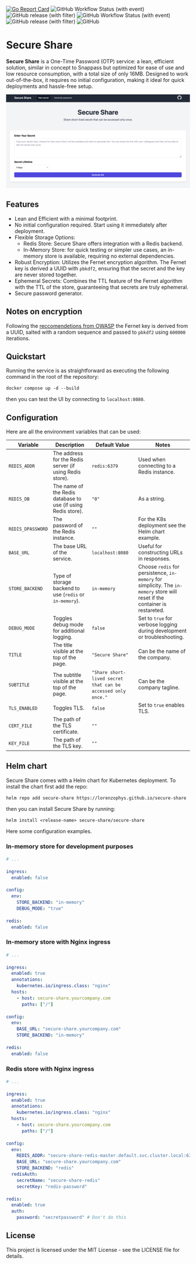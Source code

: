 [![Go Report Card](https://goreportcard.com/badge/github.com/lorenzophys/secure-share)](https://goreportcard.com/report/github.com/lorenzophys/secure-share)
![GitHub Workflow Status (with event)](https://img.shields.io/github/actions/workflow/status/lorenzophys/secure-share/go-lint-test-build.yaml?logo=Go)
![GitHub release (with filter)](https://img.shields.io/github/v/release/lorenzophys/secure-share?filter=v*&logo=Go)
![GitHub Workflow Status (with event)](https://img.shields.io/github/actions/workflow/status/lorenzophys/secure-share/helm-lint-test.yaml?logo=helm&label=Helm)
![GitHub release (with filter)](https://img.shields.io/github/v/release/lorenzophys/secure-share?filter=secure-share-*&logo=Helm&label=Helm%20release)
![GitHub](https://img.shields.io/github/license/lorenzophys/secure-share)

# Secure Share

**Secure Share** is a One-Time Password (OTP) service: a lean, efficient solution, similar in concept to Snappass but optimized for ease of use and low resource consumption, with a total size of only 16MB. Designed to work out-of-the-box, it requires no initial configuration, making it ideal for quick deployments and hassle-free setup.

![screenshot](assets/screenshot.png)

## Features

- Lean and Efficient with a minimal footprint.
- No initial configuration required. Start using it immediately after deployment.
- Flexible Storage Options:
  - Redis Store: Secure Share offers integration with a Redis backend.
  - In-Memory Store: for quick testing or simpler use cases, an in-memory store is available, requiring no external     dependencies.
- Robust Encryption: Utilizes the Fernet encryption algorithm. The Fernet key is derived a UUID with `pbkdf2`, ensuring that the secret and the key are never stored together.
- Ephemeral Secrets: Combines the TTL feature of the Fernet algorithm with the TTL of the store, guaranteeing that secrets are truly ephemeral.
- Secure password generator.

## Notes on encryption

Following the [reccomendetions from OWASP](https://cheatsheetseries.owasp.org/cheatsheets/Password_Storage_Cheat_Sheet.html#pbkdf2) the Fernet key is derived from a UUID, salted with a random sequence and passed to `pbkdf2` using `600000` iterations.

## Quickstart

Running the service is as straightforward as executing the following command in the root of the repository:

```shell
docker compose up -d --build
```

then you can test the UI by connecting to `localhost:8080`.

## Configuration

Here are all the environment variables that can be used:

| Variable      | Description | Default Value | Notes |
|---------------|-------------|---------------|-------|
| `REDIS_ADDR` | The address for the Redis server (if using Redis store). | `redis:6379` | Used when connecting to a Redis instance. |
| `REDIS_DB` | The name of the Redis database to use (if using Redis store). | `"0"` | As a string. |
| `REDIS_DPASSWORD` | The password of the Redis instance. | `""` | For the K8s deployment see the Helm chart example. |
| `BASE_URL` | The base URL of the service. | `localhost:8080` | Useful for constructing URLs in responses. |
| `STORE_BACKEND` | Type of storage backend to use (`redis` or `in-memory`). | `in-memory` | Choose `redis` for persistence, `in-memory` for simplicity. The `in-memory` store will reset if the container is restareted. |
| `DEBUG_MODE` | Toggles debug mode for additional logging. | `false` | Set to `true` for verbose logging during development or troubleshooting. |
| `TITLE` | The title visible at the top of the page. | `"Secure Share"` | Can be the name of the company. |
| `SUBTITLE` | The subtitle visible at the top of the page. | `"Share short-lived secret that can be accessed only once."` | Can be the company tagline. |
| `TLS_ENABLED` | Toggles TLS. | `false` | Set to `true` enables TLS. |
| `CERT_FILE` | The path of the TLS certificate. | `""` |  |
| `KEY_FILE` | The path of the TLS key. | `""` |  |

## Helm chart

Secure Share comes with a Helm chart for Kubernetes deployment.
To install the chart first add the repo:

```shell
helm repo add secure-share https://lorenzophys.github.io/secure-share
```

then you can install Secure Share by running:

```shell
helm install <release-name> secure-share/secure-share
```

Here some configuration examples.

### In-memory store for development purposes

```yaml
# ...

ingress:
  enabled: false

config:
  env:
    STORE_BACKEND: "in-memory"
    DEBUG_MODE: "true"

redis:
  enabled: false
```

### In-memory store with Nginx ingress

```yaml
# ...

ingress:
  enabled: true
  annotations:
    kubernetes.io/ingress.class: "nginx"
  hosts:
    - host: secure-share.yourcompany.com
      paths: ["/"]

config:
  env:
    BASE_URL: "secure-share.yourcompany.com"
    STORE_BACKEND: "in-memory"

redis:
  enabled: false
```

### Redis store with Nginx ingress

```yaml
# ...

ingress:
  enabled: true
  annotations:
    kubernetes.io/ingress.class: "nginx"
  hosts:
    - host: secure-share.yourcompany.com
      paths: ["/"]

config:
  env:
    REDIS_ADDR: "secure-share-redis-master.default.svc.cluster.local:6379"
    BASE_URL: "secure-share.yourcompany.com"
    STORE_BACKEND: "redis"
  redisAuth:
    secretName: "secure-share-redis"
    secretKey: "redis-password"

redis:
  enabled: true
  auth:
    password: "secretpassword" # Don't do this
```

## License

This project is licensed under the MIT License - see the LICENSE file for details.
